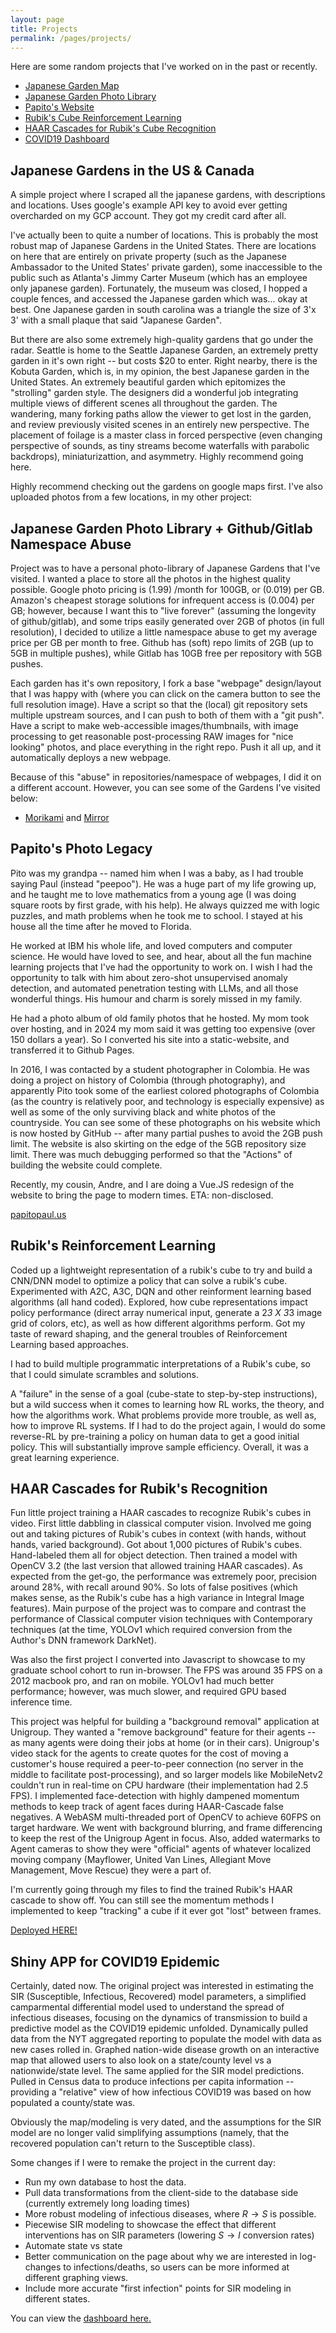 ```yaml
---
layout: page
title: Projects
permalink: /pages/projects/
---
```


Here are some random projects that I've worked on in the past or recently.

- [Japanese Garden Map](#japanese-gardens-in-the-us--canada)
- [Japanese Garden Photo Library](#japanese-garden-photo-library--githubgitlab-namespace-abuse)
- [Papito's Website](#papitos-photo-legacy)
- [Rubik's Cube Reinforcement Learning](#rubiks-reinforcement-learning)
- [HAAR Cascades for Rubik's Cube Recognition](#haar-cascades-for-rubiks-recognition)
- [COVID19 Dashboard](#shiny-app-for-covid19-epidemic)


## Japanese Gardens in the US & Canada

A simple project where I scraped all the japanese gardens, with descriptions and locations. Uses google's example API key to avoid ever getting overcharded on my GCP account. They got my credit card after all.

I've actually been to quite a number of locations. This is probably the most robust map of Japanese Gardens in the United States. There are locations on here that are entirely on private property (such as the Japanese Ambassador to the United States' private garden), some inaccessible to the public such as Atlanta's Jimmy Carter Museum (which has an employee only japanese garden). Fortunately, the museum was closed, I hopped a couple fences, and accessed the Japanese garden which was... okay at best. One Japanese garden in south carolina was a triangle the size of 3'x 3' with a small plaque that said "Japanese Garden".

But there are also some extremely high-quality gardens that go under the radar. Seattle is home to the Seattle Japanese Garden, an extremely pretty garden in it's own right -- but costs $20 to enter. Right nearby, there is the Kobuta Garden, which is, in my opinion, the best Japanese garden in the United States. An extremely beautiful garden which epitomizes the "strolling" garden style. The designers did a wonderful job integrating multiple views of different scenes all throughout the garden. The wandering, many forking paths allow the viewer to get lost in the garden, and review previously visited scenes in an entirely new perspective. The placement of foilage is a master class in forced perspective (even changing perspective of sounds, as tiny streams become waterfalls with parabolic backdrops), miniaturizattion, and asymmetry. Highly recommend going here.

Highly recommend checking out the gardens on google maps first. I've also uploaded photos from a few locations, in my other project:

## Japanese Garden Photo Library + Github/Gitlab Namespace Abuse

Project was to have a personal photo-library of Japanese Gardens that I've visited. I wanted a place to store all the photos in the highest quality possible. Google photo pricing is \(1.99\) /month for 100GB, or \(0.019\) per GB. Amazon's cheapest storage solutions for infrequent access is \(0.004\) per GB; however, because I want this to "live forever" (assuming the longevity of github/gitlab), and some trips easily generated over 2GB of photos (in full resolution), I decided to utilize a little namespace abuse to get my average price per GB per month to free. Github has (soft) repo limits of 2GB (up to 5GB in multiple pushes), while Gitlab has 10GB free per repository with 5GB pushes.

Each garden has it's own repository, I fork a base "webpage" design/layout that I was happy with (where you can click on the camera button to see the full resolution image). Have a script so that the (local) git repository sets multiple upstream sources, and I can push to both of them with a "git push". Have a script to make web-accessible images/thumbnails, with image processing to get reasonable post-processing RAW images for "nice looking" photos, and place everything in the right repo. Push it all up, and it automatically deploys a new webpage.

Because of this "abuse" in repositories/namespace of webpages, I did it on a different account. However, you can see some of the Gardens I've visited below:

- [Morikami](https://PhenomenalPanda.gitlab.io/Morikami/) and [Mirror](https://PhenomenalPanda.github.io/morikami/)

## Papito's Photo Legacy

Pito was my grandpa -- named him when I was a baby, as I had trouble saying Paul (instead "peepoo"). He was a huge part of my life growing up, and he taught me to love mathematics from a young age (I was doing square roots by first grade, with his help). He always quizzed me with logic puzzles, and math problems when he took me to school. I stayed at his house all the time after he moved to Florida.

He worked at IBM his whole life, and loved computers and computer science. He would have loved to see, and hear, about all the fun machine learning projects that I've had the opportunity to work on. I wish I had the opportunity to talk with him about zero-shot unsupervised anomaly detection, and automated penetration testing with LLMs, and all those wonderful things. His humour and charm is sorely missed in my family.

He had a photo album of old family photos that he hosted. My mom took over hosting, and in 2024 my mom said it was getting too expensive (over 150 dollars a year). So I converted his site into a static-website, and transferred it to Github Pages.

In 2016, I was contacted by a student photographer in Colombia. He was doing a project on history of Colombia (through photography), and apparently Pito took some of the earliest colored photographs of Colombia (as the country is relatively poor, and technology is especially expensive) as well as some of the only surviving black and white photos of the countryside. You can see some of these photographs on his website which is now hosted by GitHub -- after many partial pushes to avoid the 2GB push limit. The website is also skirting on the edge of the 5GB repository size limit. There was much debugging performed so that the "Actions" of building the website could complete.

Recently, my cousin, Andre, and I are doing a Vue.JS redesign of the website to bring the page to modern times. ETA: non-disclosed.

[papitopaul.us](https://papitopaul.us)

## Rubik's Reinforcement Learning

Coded up a lightweight representation of a rubik's cube to try and build a CNN/DNN model to optimize a policy that can solve a rubik's cube. Experimented with A2C, A3C, DQN and other reinforment learning based algorithms (all hand coded). Explored, how cube representations impact policy performance (direct array numerical input, generate a 2*3 X 3*3 image grid of colors, etc), as well as how different algorithms perform. Got my taste of reward shaping, and the general troubles of Reinforcement Learning based approaches.

I had to build multiple programmatic interpretations of a Rubik's cube, so that I could simulate scrambles and solutions.

A "failure" in the sense of a goal (cube-state to step-by-step instructions), but a wild success when it comes to learning how RL works, the theory, and how the algorithms work. What problems provide more trouble, as well as, how to improve RL systems. If I had to do the project again, I would do some reverse-RL by pre-training a policy on human data to get a good initial policy. This will substantially improve sample efficiency. Overall, it was a great learning experience.

## HAAR Cascades for Rubik's Recognition

Fun little project training a HAAR cascades to recognize Rubik's cubes in video. First little dabbling in classical computer vision. Involved me going out and taking pictures of Rubik's cubes in context (with hands, without hands, varied background). Got about 1,000 pictures of Rubik's cubes. Hand-labeled them all for object detection. Then trained a model with OpenCV 3.2 (the last version that allowed training HAAR cascades). As expected from the get-go, the performance was extremely poor, precision around 28%, with recall around 90%. So lots of false positives (which makes sense, as the Rubik's cube has a high variance in Integral Image features). Main purpose of the project was to compare and contrast the performance of Classical computer vision techniques with Contemporary techniques (at the time, YOLOv1 which required conversion from the Author's DNN framework DarkNet).

Was also the first project I converted into Javascript to showcase to my graduate school cohort to run in-browser. The FPS was around 35 FPS on a 2012 macbook pro, and ran on mobile. YOLOv1 had much better performance; however, was much slower, and required GPU based inference time. 

This project was helpful for building a "background removal" application at Unigroup. They wanted a "remove background" feature for their agents -- as many agents were doing their jobs at home (or in their cars). Unigroup's video stack for the agents to create quotes for the cost of moving a customer's house required a peer-to-peer connection (no server in the middle to facilitate post-processing), and so larger models like MobileNetv2 couldn't run in real-time on CPU hardware (their implementation had 2.5 FPS). I implemented face-detection with highly dampened momentum methods to keep track of agent faces during HAAR-Cascade false negatives. A WebASM multi-threaded port of OpenCV to achieve 60FPS on target hardware. We went with background blurring, and frame differencing to keep the rest of the Unigroup Agent in focus. Also, added watermarks to Agent cameras to show they were "official" agents of whatever localized moving company (Mayflower, United Van Lines, Allegiant Move Management, Move Rescue) they were a part of.

I'm currently going through my files to find the trained Rubik's HAAR cascade to show off. You can still see the momentum methods I implemented to keep "tracking" a cube if it ever got "lost" between frames.

[Deployed HERE!](https://justintienken-harder.github.io/Haar-Cascades/)

## Shiny APP for COVID19 Epidemic

Certainly, dated now. The original project was interested in estimating the SIR (Susceptible, Infectious, Recovered) model parameters, a simplified camparmental differential model used to understand the spread of infectious diseases, focusing on the dynamics of transmission to build a predictive model as the COVID19 epidemic unfolded. Dynamically pulled data from the NYT aggregated reporting to populate the model with data as new cases rolled in. Graphed nation-wide disease growth on an interactive map that allowed users to also look on a state/county level vs a nationwide/state level. The same applied for the SIR model predictions. Pulled in Census data to produce infections per capita information -- providing a "relative" view of how infectious COVID19 was based on how populated a county/state was.

Obviously the map/modeling is very dated, and the assumptions for the SIR model are no longer valid simplifying assumptions (namely, that the recovered population can't return to the Susceptible class).

Some changes if I were to remake the project in the current day:

- Run my own database to host the data.
- Pull data transformations from the client-side to the database side (currently extremely long loading times)
- More robust modeling of infectious diseases, where $R \to S$ is possible.
- Piecewise SIR modeling to showcase the effect that different interventions has on SIR parameters (lowering $S \to I$ conversion rates)
- Automate state vs state
- Better communication on the page about why we are interested in log-changes to infections/deaths, so users can be more informed at different graphing views.
- Include more accurate "first infection" points for SIR modeling in different states.

You can view the [dashboard here.](https://justinharder.shinyapps.io/Covid-19/)